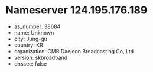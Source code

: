 # Nameserver 124.195.176.189

* as_number: 38684
* name: Unknown
* city: Jung-gu
* country: KR
* organization: CMB Daejeon Broadcasting Co,.Ltd
* version: skbroadband
* dnssec: false
